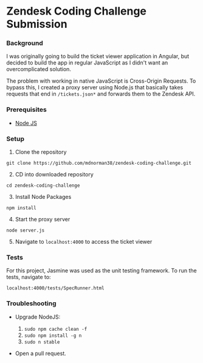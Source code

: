 # Zendesk Coding Challenge Submission

### Background

I was originally going to build the ticket viewer application in Angular, but decided to build the app in regular JavaScript as I didn't want an overcomplicated solution.

The problem with working in native JavaScript is Cross-Origin Requests. To bypass this, I created a proxy server using Node.js that basically takes requests that end in ```/tickets.json*``` and forwards them to the Zendesk API.

### Prerequisites

* [Node JS](https://nodejs.org/en/download/) 

### Setup

1. Clone the repository

```
git clone https://github.com/mdnorman38/zendesk-coding-challenge.git
```

2. CD into downloaded repository

```
cd zendesk-coding-challenge
```

3. Install Node Packages

```
npm install
```

4. Start the proxy server

```
node server.js
```

5. Navigate to ```localhost:4000``` to access the ticket viewer

### Tests

For this project, Jasmine was used as the unit testing framework. To run the tests, navigate to:
```
localhost:4000/tests/SpecRunner.html
```

### Troubleshooting 

* Upgrade NodeJS:
	1. ``` sudo npm cache clean -f ```
	2. ``` sudo npm install -g n ```
	3. ``` sudo n stable ```

* Open a pull request.